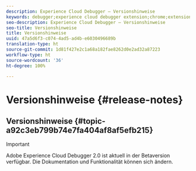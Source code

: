```yaml
---
description: Experience Cloud Debugger – Versionshinweise
keywords: debugger;experience cloud debugger extension;chrome;extension;release notes
seo-description: Experience Cloud Debugger – Versionshinweise
seo-title: Versionshinweise
title: Versionshinweise
uuid: 47a5d6f3-c074-4ad5-ad4b-e6030496689b
translation-type: ht
source-git-commit: 1d81f427e2c1a68a182fae8262d0e2ad32a87223
workflow-type: ht
source-wordcount: '36'
ht-degree: 100%

---
```



# Versionshinweise {#release-notes}

## Versionshinweise {#topic-a92c3eb799b74e7fa404af8af5efb215}

>[!IMPORTANT]
>
>Adobe Experience Cloud Debugger 2.0 ist aktuell in der Betaversion verfügbar. Die Dokumentation und Funktionalität können sich ändern.
